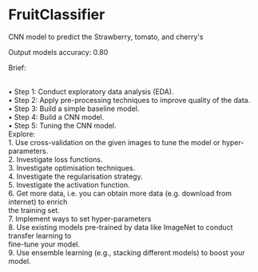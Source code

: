 # FruitClassifier
CNN model to predict the Strawberry, tomato, and cherry's 

Output models accuracy: 0.80

Brief:<br/><br/>

• Step 1: Conduct exploratory data analysis (EDA).<br/>
• Step 2: Apply pre-processing techniques to improve quality of the data.<br/>
• Step 3: Build a simple baseline model.<br/>
• Step 4: Build a CNN model.<br/>
• Step 5: Tuning the CNN model.<br/>
  Explore:<br/>
    1. Use cross-validation on the given images to tune the model or hyper-parameters.<br/>
    2. Investigate loss functions.<br/>
    3. Investigate optimisation techniques.<br/>
    4. Investigate the regularisation strategy.<br/>
    5. Investigate the activation function.<br/>
    6. Get more data, i.e. you can obtain more data (e.g. download from internet) to enrich<br/>
    the training set.<br/>
    7. Implement ways to set hyper-parameters<br/>
    8. Use existing models pre-trained by data like ImageNet to conduct transfer learning to<br/>
    fine-tune your model.<br/>
    9. Use ensemble learning (e.g., stacking different models) to boost your model.<br/>

